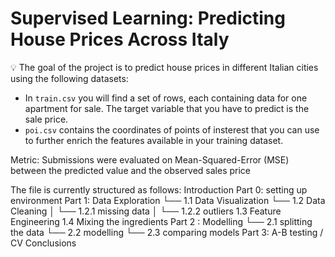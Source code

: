 # Supervised Learning: Predicting House Prices Across Italy

💡 The goal of the project is to predict house prices in different Italian cities using the following datasets:
- In `train.csv` you will find a set of rows, each containing data for one apartment for sale. The target variable that you have to predict is the sale price.
- `poi.csv` contains the coordinates of points of insterest that you can use to further enrich the features available in your training dataset.

Metric: Submissions were evaluated on Mean-Squared-Error (MSE) between the predicted value and the observed sales price


The file is currently structured as follows:
Introduction
Part 0: setting up environment
Part 1: Data Exploration
└── 1.1 Data Visualization
└── 1.2 Data Cleaning
│   └── 1.2.1 missing data
│   └── 1.2.2 outliers
1.3 Feature Engineering
1.4 Mixing the ingredients
Part 2 : Modelling
└── 2.1 splitting the data
└── 2.2 modelling
└── 2.3 comparing models
Part 3: A-B testing / CV
Conclusions

